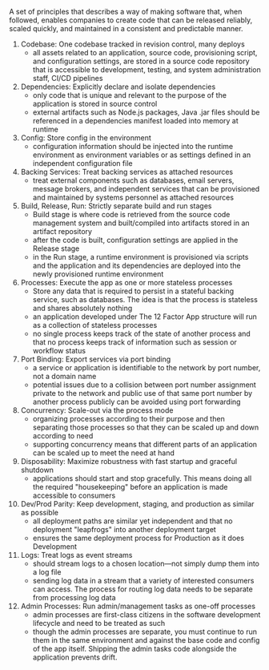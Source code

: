 A set of principles that describes a way of making software that, when followed, enables companies to create code that can be released reliably, scaled quickly, and maintained in a consistent and predictable manner.

1. Codebase: One codebase tracked in revision control, many deploys
   - all assets related to an application, source code, provisioning script, and configuration settings, are stored in a source code repository that is accessible to development, testing, and system administration staff, CI/CD pipelines
2. Dependencies: Explicitly declare and isolate dependencies
   - only code that is unique and relevant to the purpose of the application is stored in source control
   - external artifacts such as Node.js packages, Java .jar files should be referenced in a dependencies manifest loaded into memory at runtime
3. Config: Store config in the environment
   - configuration information should be injected into the runtime environment as environment variables or as settings defined in an independent configuration file
4. Backing Services: Treat backing services as attached resources
   - treat external components such as databases, email servers, message brokers, and independent services that can be provisioned and maintained by systems personnel as attached resources
5. Build, Release, Run: Strictly separate build and run stages
   - Build stage is where code is retrieved from the source code management system and built/compiled into artifacts stored in an artifact repository
   - after the code is built, configuration settings are applied in the Release stage
   - in the Run stage, a runtime environment is provisioned via scripts and the application and its dependencies are deployed into the newly provisioned runtime environment
6. Processes: Execute the app as one or more stateless processes
   - Store any data that is required to persist in a stateful backing service, such as databases. The idea is that the process is stateless and shares absolutely nothing
   - an application developed under The 12 Factor App structure will run as a collection of stateless processes
   - no single process keeps track of the state of another process and that no process keeps track of information such as session or workflow status
7. Port Binding: Export services via port binding
   - a service or application is identifiable to the network by port number, not a domain name
   - potential issues due to a collision between port number assignment private to the network and public use of that same port number by another process publicly can be avoided using port forwarding
8. Concurrency: Scale-out via the process mode
   - organizing processes according to their purpose and then separating those processes so that they can be scaled up and down according to need
   - supporting concurrency means that different parts of an application can be scaled up to meet the need at hand
9.  Disposability: Maximize robustness with fast startup and graceful shutdown
    - applications should start and stop gracefully. This means doing all the required "housekeeping" before an application is made accessible to consumers
10. Dev/Prod Parity: Keep development, staging, and production as similar as possible
    - all deployment paths are similar yet independent and that no deployment "leapfrogs" into another deployment target
    - ensures the same deployment process for Production as it does Development
11. Logs: Treat logs as event streams
    - should stream logs to a chosen location—not simply dump them into a log file
    - sending log data in a stream that a variety of interested consumers can access. The process for routing log data needs to be separate from processing log data
12. Admin Processes: Run admin/management tasks as one-off processes
    - admin processes are first-class citizens in the software development lifecycle and need to be treated as such
    - though the admin processes are separate, you must continue to run them in the same environment and against the base code and config of the app itself. Shipping the admin tasks code alongside the application prevents drift.
